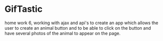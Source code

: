 # GifTastic
home work 6, working with ajax and api's to create an app which allows the user to create an animal button and to be able to click on the button and have several photos of the animal to appear on the page.
